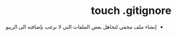 <div dir = "rtl">

# touch .gitignore
* إنشاء ملف مخفي لتجاهل بعض الملفات التي لا نرغب بإضافته الى الريبو

</div>